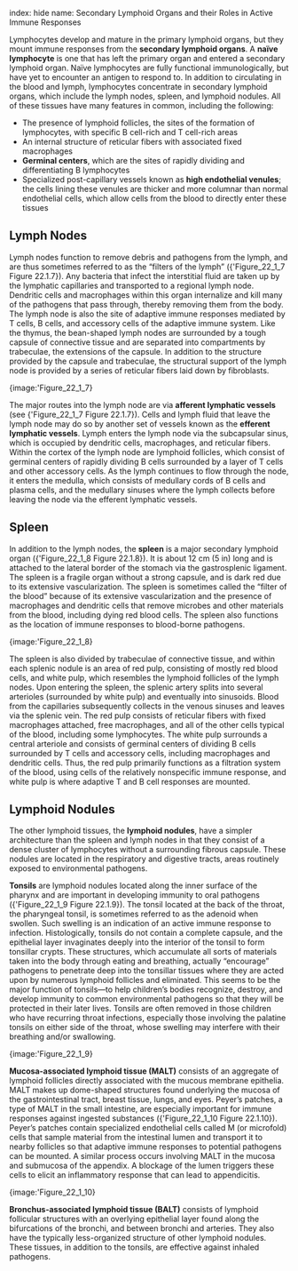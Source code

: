 index: hide
name: Secondary Lymphoid Organs and their Roles in Active Immune Responses

Lymphocytes develop and mature in the primary lymphoid organs, but they mount immune responses from the  **secondary lymphoid organs**. A  **naïve lymphocyte** is one that has left the primary organ and entered a secondary lymphoid organ. Naïve lymphocytes are fully functional immunologically, but have yet to encounter an antigen to respond to. In addition to circulating in the blood and lymph, lymphocytes concentrate in secondary lymphoid organs, which include the lymph nodes, spleen, and lymphoid nodules. All of these tissues have many features in common, including the following:

  * The presence of lymphoid follicles, the sites of the formation of lymphocytes, with specific B cell-rich and T cell-rich areas
  * An internal structure of reticular fibers with associated fixed macrophages
  *  **Germinal centers**, which are the sites of rapidly dividing and differentiating B lymphocytes
  * Specialized post-capillary vessels known as  **high endothelial venules**; the cells lining these venules are thicker and more columnar than normal endothelial cells, which allow cells from the blood to directly enter these tissues

## Lymph Nodes

Lymph nodes function to remove debris and pathogens from the lymph, and are thus sometimes referred to as the “filters of the lymph” ({'Figure_22_1_7 Figure 22.1.7}). Any bacteria that infect the interstitial fluid are taken up by the lymphatic capillaries and transported to a regional lymph node. Dendritic cells and macrophages within this organ internalize and kill many of the pathogens that pass through, thereby removing them from the body. The lymph node is also the site of adaptive immune responses mediated by T cells, B cells, and accessory cells of the adaptive immune system. Like the thymus, the bean-shaped lymph nodes are surrounded by a tough capsule of connective tissue and are separated into compartments by trabeculae, the extensions of the capsule. In addition to the structure provided by the capsule and trabeculae, the structural support of the lymph node is provided by a series of reticular fibers laid down by fibroblasts.


{image:'Figure_22_1_7}
        

The major routes into the lymph node are via  **afferent lymphatic vessels** (see {'Figure_22_1_7 Figure 22.1.7}). Cells and lymph fluid that leave the lymph node may do so by another set of vessels known as the  **efferent lymphatic vessels**. Lymph enters the lymph node via the subcapsular sinus, which is occupied by dendritic cells, macrophages, and reticular fibers. Within the cortex of the lymph node are lymphoid follicles, which consist of germinal centers of rapidly dividing B cells surrounded by a layer of T cells and other accessory cells. As the lymph continues to flow through the node, it enters the medulla, which consists of medullary cords of B cells and plasma cells, and the medullary sinuses where the lymph collects before leaving the node via the efferent lymphatic vessels.

## Spleen

In addition to the lymph nodes, the  **spleen** is a major secondary lymphoid organ ({'Figure_22_1_8 Figure 22.1.8}). It is about 12 cm (5 in) long and is attached to the lateral border of the stomach via the gastrosplenic ligament. The spleen is a fragile organ without a strong capsule, and is dark red due to its extensive vascularization. The spleen is sometimes called the “filter of the blood” because of its extensive vascularization and the presence of macrophages and dendritic cells that remove microbes and other materials from the blood, including dying red blood cells. The spleen also functions as the location of immune responses to blood-borne pathogens.


{image:'Figure_22_1_8}
        

The spleen is also divided by trabeculae of connective tissue, and within each splenic nodule is an area of red pulp, consisting of mostly red blood cells, and white pulp, which resembles the lymphoid follicles of the lymph nodes. Upon entering the spleen, the splenic artery splits into several arterioles (surrounded by white pulp) and eventually into sinusoids. Blood from the capillaries subsequently collects in the venous sinuses and leaves via the splenic vein. The red pulp consists of reticular fibers with fixed macrophages attached, free macrophages, and all of the other cells typical of the blood, including some lymphocytes. The white pulp surrounds a central arteriole and consists of germinal centers of dividing B cells surrounded by T cells and accessory cells, including macrophages and dendritic cells. Thus, the red pulp primarily functions as a filtration system of the blood, using cells of the relatively nonspecific immune response, and white pulp is where adaptive T and B cell responses are mounted.

## Lymphoid Nodules

The other lymphoid tissues, the  **lymphoid nodules**, have a simpler architecture than the spleen and lymph nodes in that they consist of a dense cluster of lymphocytes without a surrounding fibrous capsule. These nodules are located in the respiratory and digestive tracts, areas routinely exposed to environmental pathogens.

 **Tonsils** are lymphoid nodules located along the inner surface of the pharynx and are important in developing immunity to oral pathogens ({'Figure_22_1_9 Figure 22.1.9}). The tonsil located at the back of the throat, the pharyngeal tonsil, is sometimes referred to as the adenoid when swollen. Such swelling is an indication of an active immune response to infection. Histologically, tonsils do not contain a complete capsule, and the epithelial layer invaginates deeply into the interior of the tonsil to form tonsillar crypts. These structures, which accumulate all sorts of materials taken into the body through eating and breathing, actually “encourage” pathogens to penetrate deep into the tonsillar tissues where they are acted upon by numerous lymphoid follicles and eliminated. This seems to be the major function of tonsils—to help children’s bodies recognize, destroy, and develop immunity to common environmental pathogens so that they will be protected in their later lives. Tonsils are often removed in those children who have recurring throat infections, especially those involving the palatine tonsils on either side of the throat, whose swelling may interfere with their breathing and/or swallowing.


{image:'Figure_22_1_9}
        

 **Mucosa-associated lymphoid tissue (MALT)** consists of an aggregate of lymphoid follicles directly associated with the mucous membrane epithelia. MALT makes up dome-shaped structures found underlying the mucosa of the gastrointestinal tract, breast tissue, lungs, and eyes. Peyer’s patches, a type of MALT in the small intestine, are especially important for immune responses against ingested substances ({'Figure_22_1_10 Figure 22.1.10}). Peyer’s patches contain specialized endothelial cells called M (or microfold) cells that sample material from the intestinal lumen and transport it to nearby follicles so that adaptive immune responses to potential pathogens can be mounted. A similar process occurs involving MALT in the mucosa and submucosa of the appendix. A blockage of the lumen triggers these cells to elicit an inflammatory response that can lead to appendicitis.


{image:'Figure_22_1_10}
        

 **Bronchus-associated lymphoid tissue (BALT)** consists of lymphoid follicular structures with an overlying epithelial layer found along the bifurcations of the bronchi, and between bronchi and arteries. They also have the typically less-organized structure of other lymphoid nodules. These tissues, in addition to the tonsils, are effective against inhaled pathogens.
